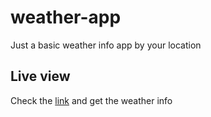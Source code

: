 # weather-app
Just a basic weather info app by your location

## Live view
Check the [link](https://m-rokon.github.io/weather-app/) and get the weather info 
